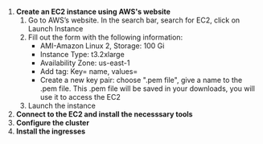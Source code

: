 1.  **Create an EC2 instance using AWS's website**
    1. Go to AWS’s website. In the search bar, search for EC2, click on Launch Instance
    2. Fill out the form with the following information:
        * AMI-Amazon Linux 2, Storage: 100 Gi
        * Instance Type: t3.2xlarge
        * Availability Zone: us-east-1
        * Add tag: Key= name, values= <choose name for instance>
        * Create a new key pair: choose ".pem file", give a name to the .pem file. This .pem file will be saved in your downloads, you will use it to access the EC2
    3. Launch the instance
2.  **Connect to the EC2 and install the necesssary tools**
3. **Configure the cluster**
4. **Install the ingresses**

  
